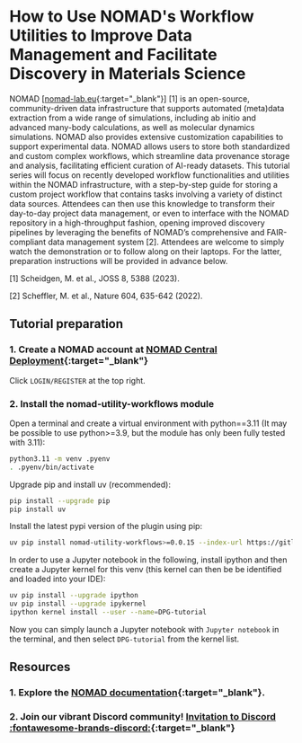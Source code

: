 # How to Use NOMAD's Workflow Utilities to Improve Data Management and Facilitate Discovery in Materials Science

NOMAD [[nomad-lab.eu](nomad-lab.eu){:target="_blank"}] [1] is an open-source, community-driven data infrastructure that supports automated (meta)data extraction from a wide range of simulations, including ab initio and advanced many-body calculations, as well as molecular dynamics simulations. NOMAD also provides extensive customization capabilities to support experimental data. NOMAD allows users to store both standardized and custom complex workflows, which streamline data provenance storage and analysis, facilitating efficient curation of AI-ready datasets. This tutorial series will focus on recently developed workflow functionalities and utilities within the NOMAD infrastructure, with a step-by-step guide for storing a custom project workflow that contains tasks involving a variety of distinct data sources. Attendees can then use this knowledge to transform their day-to-day project data management, or even to interface with the NOMAD repository in a high-throughput fashion, opening improved discovery pipelines by leveraging the benefits of NOMAD’s comprehensive and FAIR-compliant data management system [2]. Attendees are welcome to simply watch the demonstration or to follow along on their laptops. For the latter, preparation instructions will be provided in advance below.


[1] Scheidgen, M. et al., JOSS 8, 5388 (2023).

[2] Scheffler, M. et al., Nature 604, 635-642 (2022).

## **Tutorial preparation**

### 1. Create a NOMAD account at [NOMAD Central Deployment](https://nomad-lab.eu/prod/v1/gui/about/information){:target="_blank"}

Click `LOGIN/REGISTER` at the top right.


### 2. Install the nomad-utility-workflows module

Open a terminal and create a virtual environment with python==3.11 (It may be possible to use python>=3.9, but the module has only been fully tested with 3.11):

```sh
python3.11 -m venv .pyenv
. .pyenv/bin/activate
```

Upgrade pip and install uv (recommended):

```sh
pip install --upgrade pip
pip install uv
```

Install the latest pypi version of the plugin using pip:

```bash
uv pip install nomad-utility-workflows>=0.0.15 --index-url https://gitlab.mpcdf.mpg.de/api/v4/projects/2187/packages/pypi/simple
```

In order to use a Jupyter notebook in the following, install ipython and then create a Jupyter kernel for this venv (this kernel can then be be identified and loaded into your IDE):

```bash
uv pip install --upgrade ipython
uv pip install --upgrade ipykernel
ipython kernel install --user --name=DPG-tutorial
```
<!-- python -m ipykernel install --user --name=DPG-tutorial -->

Now you can simply launch a Jupyter notebook with `Jupyter notebook` in the terminal, and then select `DPG-tutorial` from the kernel list.

## **Resources**

### 1. Explore the [NOMAD documentation](https://nomad-lab.eu/prod/v1/docs/){:target="_blank"}.

### 2. Join our vibrant Discord community! [Invitation to Discord :fontawesome-brands-discord:](https://discord.gg/Gyzx3ukUw8){:target="_blank"}







